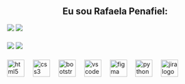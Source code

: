#
<div align="center">
<h2>Eu sou Rafaela Penafiel:</h2>
</div>

![](https://github-readme-stats.vercel.app/api?username=rafaelapenafiel&theme=nightowl&hide_border=false&include_all_commits=false&count_private=false)
![](https://nirzak-streak-stats.vercel.app/?user=rafaelapenafiel&theme=nightowl&hide_border=false)<br/>
###
![](https://github-profile-trophy.vercel.app/?username=rafaelapenafiel&theme=tokyonight&no-frame=false&no-bg=false&margin-w=4)
![](https://github-readme-stats.vercel.app/api/top-langs/?username=rafaelapenafiel&theme=nightowl&hide_border=false&include_all_commits=false&count_private=false&layout=compact)


###
<div align="left">
  <img src="https://cdn.jsdelivr.net/gh/devicons/devicon/icons/html5/html5-original.svg" height="40" alt="html5 logo"  />
  <img width="12" />
  <img src="https://cdn.jsdelivr.net/gh/devicons/devicon/icons/css3/css3-original.svg" height="40" alt="css3 logo"  />
  <img width="12" />
  <img src="https://cdn.jsdelivr.net/gh/devicons/devicon/icons/bootstrap/bootstrap-original.svg" height="40" alt="bootstrap logo"  />
  <img width="12" />
  <img src="https://cdn.jsdelivr.net/gh/devicons/devicon/icons/vscode/vscode-original.svg" height="40" alt="vscode logo"  />
  <img width="12" />
  <img src="https://cdn.jsdelivr.net/gh/devicons/devicon/icons/figma/figma-original.svg" height="40" alt="figma logo"  />
  <img width="12" />
  <img src="https://cdn.jsdelivr.net/gh/devicons/devicon/icons/python/python-original.svg" height="40" alt="python logo"  />
  <img width="12" />
  <img src="https://cdn.jsdelivr.net/gh/devicons/devicon/icons/jira/jira-original.svg" height="40" alt="jira logo"  />
</div>
